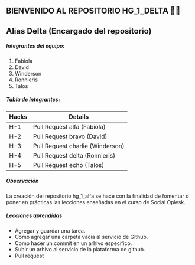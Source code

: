 ## **BIENVENIDO AL REPOSITORIO HG_1_DELTA** 👩‍💻

##  Alias Delta  (Encargado del repositorio)

#####  Integrantes del equipo: 
 1.  Fabiola
 2.  David
 3.  Winderson
 4.  Ronnieris
 5.  Talos
 
#####  Tabla de integrantes:

|  Hacks |  Details |
| ------------ | ------------ |
| H-1  |  Pull Request alfa (Fabiola) |
| H-2   | Pull Request bravo (David)  |
| H-3  |  Pull Request charlie (Winderson) |
| H-4  | Pull Request delta (Ronnieris)  |
| H-5  | Pull Request echo (Talos)  |

##### Observación

La creación del repositorio hg_1_alfa se hace con la finalidad de fomentar o poner en prácticas las lecciones enseñadas en el curso de Social Oplesk.

##### Lecciones aprendidas

- Agregar y guardar una tarea.
- Como agregar una carpeta vacía al servicio de Github.
- Como hacer un commit en un arhivo específico.
- Subir un arhivo al servicio de la plataforma de github.
- Pull request



